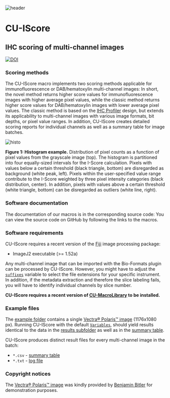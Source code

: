 ![header](https://user-images.githubusercontent.com/19319377/116955473-e20f9d00-ac4f-11eb-91fc-56399caedeb4.png)
# CU-IScore
## IHC scoring of multi-channel images
[![DOI](https://zenodo.org/badge/DOI/10.5281/zenodo.4599591.svg)](https://doi.org/10.5281/zenodo.4599591)
### Scoring methods
The CU-IScore macro implements two scoring methods applicable for immunofluorescence or DAB/hematoxylin multi-channel images: In short, the novel method returns higher score values for immunofluorescence images with higher average pixel values, while the classic method returns higher score values for DAB/hematoxylin images with lower average pixel values. The classic method is based on the [IHC Profiler](https://doi.org/10.1371/journal.pone.0096801) design, but extends its applicability to multi-channel images with various image formats, bit depths, or pixel value ranges. In addition, CU-IScore creates detailed scoring reports for individual channels as well as a summary table for image batches.

![histo](https://user-images.githubusercontent.com/19319377/116958138-d4114a80-ac56-11eb-896b-89e4d8bb0a12.png)

**Figure 1: Histogram example.** Distribution of pixel counts as a function of pixel values from the grayscale image (top). The histogram is partitioned into four equally-sized intervals for the I-Score calculation. Pixels with values below a certain threshold (black triangle, bottom) are disregarded as background (white peak, left). Pixels within the user-specified value range contribute to the I-Score weighted by three pixel intensity categories (black distribution, center). In addition, pixels with values above a certain threshold (white triangle, bottom) can be disregarded as outliers (white line, right).

### Software documentation
The documentation of our macros is in the corresponding source code: You can view the source code on GitHub by following the links to the macros.

### Software requirements
CU-IScore requires a recent version of the [Fiji](https://fiji.sc/) image processing package:
* ImageJ2 executable (>= 1.52a)

Any multi-channel image that can be imported with the Bio-Formats plugin can be processed by CU-IScore. However, you might have to adjust the [`suffixes`](https://github.com/christianrickert/CU-IScore/blob/44a05ef2cfef58cbf6988ee03a8dbb64a2206076/CU-IScore.ijm#L81) variable to select the file extensions for your specific instrument. In addition, if the metadata extraction and therefore the slice labeling fails, you will have to identify individual channels by slice number.

**CU-IScore requires a recent version of [CU-MacroLibrary](https://github.com/christianrickert/CU-MacroLibrary/) to be installed.**

### Example files
The [example folder](https://github.com/christianrickert/CU-IScore/tree/main/example) contains a single [Vectra® Polaris™ image](https://github.com/christianrickert/CU-IScore/blob/main/example/Polaris%20Pt%2012%20Point%2013.tif?raw=true) (1176x1080 px).
Running CU-IScore with the default [`Variables`](https://github.com/christianrickert/CU-IScore/blob/35f04fcf80ba537980315bac7216f839f54cc220/CU-IScore.ijm#L77), should yield results identical to the data in the [results subfolder](https://github.com/christianrickert/CU-IScore/tree/main/example/Polaris%20Pt%2012%20Point%2013) as well as in the [summary table](https://github.com/christianrickert/CU-IScore/blob/main/example/CU-IScore.csv).

CU-IScore produces distinct result files for every multi-channel image in the batch:
* `*.csv` - [summary table](https://github.com/christianrickert/CU-IScore/blob/main/example/CU-IScore.csv)
* `*.txt` - [log file](https://github.com/christianrickert/CU-IScore/blob/main/example/Polaris%20Pt%2012%20Point%2013/CU-IScore.txt)

### Copyright notices
The [Vectra® Polaris™ image](https://www.akoyabio.com/phenoptics/mantra-vectra-instruments/vectra-polaris/) was kindly provided by [Benjamin Bitler](https://medschool.cuanschutz.edu/ob-gyn/divisions/division-of-reproductive-sciences/our-faculty/benjamin-bitler-phd) for demonstration purposes.
